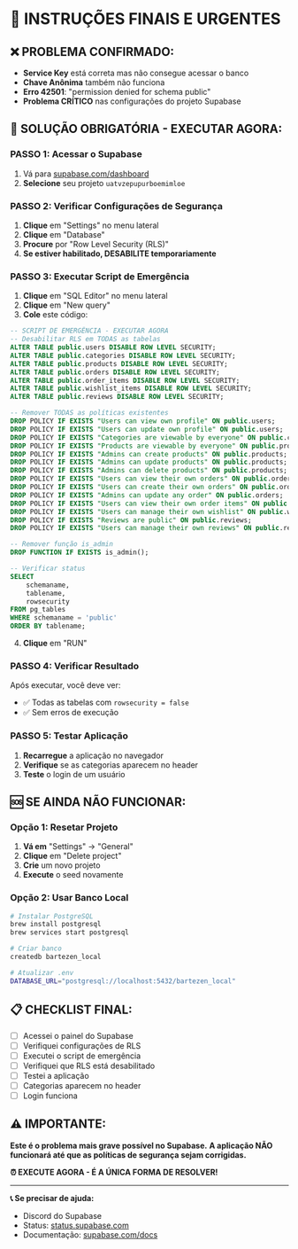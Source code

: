 # 🚨 INSTRUÇÕES FINAIS E URGENTES

## ❌ **PROBLEMA CONFIRMADO:**
- **Service Key** está correta mas não consegue acessar o banco
- **Chave Anônima** também não funciona
- **Erro 42501**: "permission denied for schema public"
- **Problema CRÍTICO** nas configurações do projeto Supabase

## 🔧 **SOLUÇÃO OBRIGATÓRIA - EXECUTAR AGORA:**

### **PASSO 1: Acessar o Supabase**
1. Vá para [supabase.com/dashboard](https://supabase.com/dashboard)
2. **Selecione** seu projeto `uatvzepupurboemimloe`

### **PASSO 2: Verificar Configurações de Segurança**
1. **Clique** em "Settings" no menu lateral
2. **Clique** em "Database"
3. **Procure** por "Row Level Security (RLS)"
4. **Se estiver habilitado, DESABILITE temporariamente**

### **PASSO 3: Executar Script de Emergência**
1. **Clique** em "SQL Editor" no menu lateral
2. **Clique** em "New query"
3. **Cole** este código:

```sql
-- SCRIPT DE EMERGÊNCIA - EXECUTAR AGORA
-- Desabilitar RLS em TODAS as tabelas
ALTER TABLE public.users DISABLE ROW LEVEL SECURITY;
ALTER TABLE public.categories DISABLE ROW LEVEL SECURITY;
ALTER TABLE public.products DISABLE ROW LEVEL SECURITY;
ALTER TABLE public.orders DISABLE ROW LEVEL SECURITY;
ALTER TABLE public.order_items DISABLE ROW LEVEL SECURITY;
ALTER TABLE public.wishlist_items DISABLE ROW LEVEL SECURITY;
ALTER TABLE public.reviews DISABLE ROW LEVEL SECURITY;

-- Remover TODAS as políticas existentes
DROP POLICY IF EXISTS "Users can view own profile" ON public.users;
DROP POLICY IF EXISTS "Users can update own profile" ON public.users;
DROP POLICY IF EXISTS "Categories are viewable by everyone" ON public.categories;
DROP POLICY IF EXISTS "Products are viewable by everyone" ON public.products;
DROP POLICY IF EXISTS "Admins can create products" ON public.products;
DROP POLICY IF EXISTS "Admins can update products" ON public.products;
DROP POLICY IF EXISTS "Admins can delete products" ON public.products;
DROP POLICY IF EXISTS "Users can view their own orders" ON public.orders;
DROP POLICY IF EXISTS "Users can create their own orders" ON public.orders;
DROP POLICY IF EXISTS "Admins can update any order" ON public.orders;
DROP POLICY IF EXISTS "Users can view their own order items" ON public.order_items;
DROP POLICY IF EXISTS "Users can manage their own wishlist" ON public.wishlist_items;
DROP POLICY IF EXISTS "Reviews are public" ON public.reviews;
DROP POLICY IF EXISTS "Users can manage their own reviews" ON public.reviews;

-- Remover função is_admin
DROP FUNCTION IF EXISTS is_admin();

-- Verificar status
SELECT 
    schemaname,
    tablename,
    rowsecurity
FROM pg_tables 
WHERE schemaname = 'public' 
ORDER BY tablename;
```

4. **Clique** em "RUN"

### **PASSO 4: Verificar Resultado**
Após executar, você deve ver:
- ✅ Todas as tabelas com `rowsecurity = false`
- ✅ Sem erros de execução

### **PASSO 5: Testar Aplicação**
1. **Recarregue** a aplicação no navegador
2. **Verifique** se as categorias aparecem no header
3. **Teste** o login de um usuário

## 🆘 **SE AINDA NÃO FUNCIONAR:**

### **Opção 1: Resetar Projeto**
1. **Vá em** "Settings" → "General"
2. **Clique** em "Delete project"
3. **Crie** um novo projeto
4. **Execute** o seed novamente

### **Opção 2: Usar Banco Local**
```bash
# Instalar PostgreSQL
brew install postgresql
brew services start postgresql

# Criar banco
createdb bartezen_local

# Atualizar .env
DATABASE_URL="postgresql://localhost:5432/bartezen_local"
```

## 📋 **CHECKLIST FINAL:**

- [ ] Acessei o painel do Supabase
- [ ] Verifiquei configurações de RLS
- [ ] Executei o script de emergência
- [ ] Verifiquei que RLS está desabilitado
- [ ] Testei a aplicação
- [ ] Categorias aparecem no header
- [ ] Login funciona

## ⚠️ **IMPORTANTE:**

**Este é o problema mais grave possível no Supabase.**
**A aplicação NÃO funcionará até que as políticas de segurança sejam corrigidas.**

**⏰ EXECUTE AGORA - É A ÚNICA FORMA DE RESOLVER!**

---

**📞 Se precisar de ajuda:**
- Discord do Supabase
- Status: [status.supabase.com](https://status.supabase.com)
- Documentação: [supabase.com/docs](https://supabase.com/docs)
